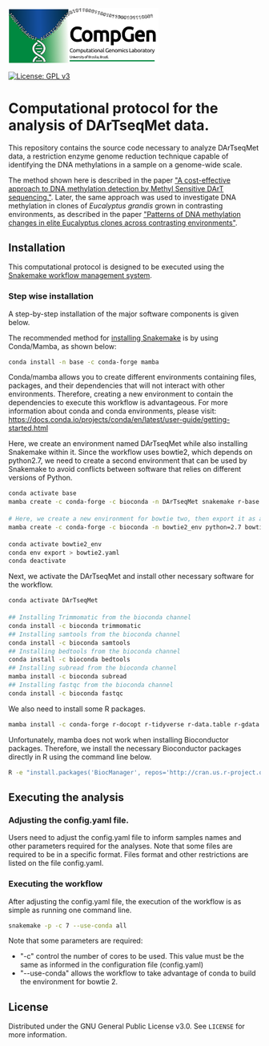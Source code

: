 <img src="assets/lab_logo.png" width="300px">

[![License: GPL v3](https://img.shields.io/badge/License-GPLv3-blue.svg)](https://www.gnu.org/licenses/gpl-3.0)

# Computational protocol for the analysis of DArTseqMet data.

This repository contains the source code necessary to analyze DArTseqMet data, a restriction enzyme genome reduction technique capable of identifying the DNA methylations in a sample on a genome-wide scale.

The method shown here is described in the paper ["A cost-effective approach to DNA methylation detection by Methyl Sensitive DArT sequencing."](https://doi.org/10.6084/m9.figshare.10305431). Later, the same approach was used to investigate DNA methylation in clones of _Eucalyptus grandis_ grown in contrasting environments, as described in the paper ["Patterns of DNA methylation changes in elite Eucalyptus clones across contrasting environments"](https://doi.org/10.1016/j.foreco.2020.118319).

## Installation

This computational protocol is designed to be executed using the [Snakemake workflow management system](https://snakemake.readthedocs.io/en/stable/).

<!-- ### Simple installation

Here we provide a simplified installation using a few steps.

1. Conda/bioconda

        wget https://repo.anaconda.com/miniconda/Miniconda3-latest-Linux-x86_64.sh
        bash Miniconda3-latest-Linux-x86_64.sh
        conda config --add channels bioconda
        conda install -c conda-forge mamba

2. DArTseqMet pipeline

        git clone https://github.com/wendelljpereira/DArTseqMet
        cd DArTseqMet
        mamba env create --file dartseqmet.yaml
        conda activate dartseqmet -->
 
### Step wise installation

A step-by-step installation of the major software components is given below.
<!-- , in case the simplified installation procedure does not work. -->

The recommended method for [installing Snakemake](https://snakemake.readthedocs.io/en/stable/getting_started/installation.html) is by using Conda/Mamba, as shown below:

```sh
conda install -n base -c conda-forge mamba
```

Conda/mamba allows you to create different environments containing files, packages, and their dependencies that will not interact with other environments. Therefore, creating a new environment to contain the dependencies to execute this workflow is advantageous. For more information about conda and conda environments, please visit: https://docs.conda.io/projects/conda/en/latest/user-guide/getting-started.html

Here, we create an environment named DArTseqMet while also installing Snakemake within it. Since the workflow uses bowtie2, which depends on python2.7, we need to create a second environment that can be used by Snakemake to avoid conflicts between software that relies on different versions of Python. 

```sh
conda activate base
mamba create -c conda-forge -c bioconda -n DArTseqMet snakemake r-base -y

# Here, we create a new environment for bowtie two, then export it as a yaml file that can be called in the rules of the workflow that depend on it.
mamba create -c conda-forge -c bioconda -n bowtie2_env python=2.7 bowtie2

conda activate bowtie2_env
conda env export > bowtie2.yaml
conda deactivate
```

Next, we activate the DArTseqMet and install other necessary software for the workflow.

```sh
conda activate DArTseqMet

## Installing Trimmomatic from the bioconda channel
conda install -c bioconda trimmomatic
## Installing samtools from the bioconda channel
conda install -c bioconda samtools
## Installing bedtools from the bioconda channel
conda install -c bioconda bedtools
## Installing subread from the bioconda channel
mamba install -c bioconda subread
## Installing fastqc from the bioconda channel
conda install -c bioconda fastqc
```

We also need to install some R packages.

```sh
mamba install -c conda-forge r-docopt r-tidyverse r-data.table r-gdata r-gridextra  r-essentials 
```

Unfortunately, mamba does not work when installing Bioconductor packages. Therefore, we install the necessary Bioconductor packages directly in R using the command line below. 

```sh
R -e "install.packages('BiocManager', repos='http://cran.us.r-project.org'); library('BiocManager'); BiocManager::install('DESeq2'); BiocManager::install('biostrings'); BiocManager::install('edgeR'); BiocManager::install('VennDiagram')"
```

<!-- **Important**: Notice the different conda environment names created by the simplified installation (`dartseqmet`) and the alternative (`DArTseqMet`) -->

## Executing the analysis

### Adjusting the config.yaml file.

Users need to adjust the config.yaml file to inform samples names and other parameters required for the analyses. Note that some files are required to be in a specific format. Files format and other restrictions are listed on the file config.yaml.

### Executing the workflow

After adjusting the config.yaml file, the execution of the workflow is as simple as running one command line.

```sh
snakemake -p -c 7 --use-conda all
```

Note that some parameters are required:

* "-c" control the number of cores to be used. This value must be the same as informed in the configuration file (config.yaml)
* "--use-conda" allows the workflow to take advantage of conda to build the environment for bowtie 2.

<!-- LICENSE -->
## License

Distributed under the GNU General Public License v3.0. See `LICENSE` for more information.